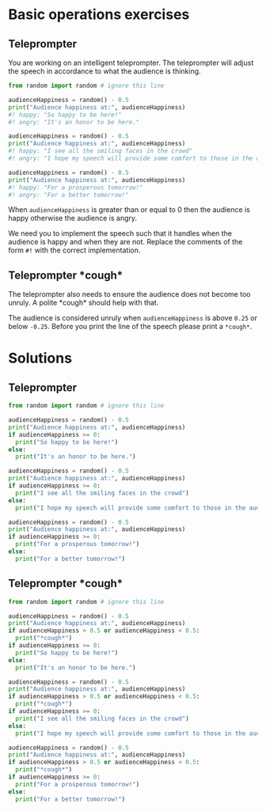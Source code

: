 # Basic operations exercises
## Teleprompter
You are working on an intelligent teleprompter. The teleprompter will adjust
the speech in accordance to what the audience is thinking.
```python
from random import random # ignore this line

audienceHappiness = random() - 0.5
print("Audience happiness at:", audienceHappiness)
#! happy: "So happy to be here!"
#! angry: "It's an honor to be here."

audienceHappiness = random() - 0.5
print("Audience happiness at:", audienceHappiness)
#! happy: "I see all the smiling faces in the crowd"
#! angry: "I hope my speech will provide some comfort to those in the audience"

audienceHappiness = random() - 0.5
print("Audience happiness at:", audienceHappiness)
#! happy: "For a prosperous tomorrow!"
#! angry: "For a better tomorrow!"
```
When `audienceHappiness` is greater than or equal to 0 then the audience is
happy otherwise the audience is angry.

We need you to implement the speech such that it handles when the audience is
happy and when they are not.
Replace the comments of the form `#!` with the correct implementation.

## Teleprompter \*cough\*
The teleprompter also needs to ensure the audience does not become too unruly.
A polite \*cough\* should help with that.

The audience is considered unruly when `audienceHappiness` is above `0.25` or
below `-0.25`. Before you print the line of the speech please print a `*cough*`.

# Solutions
## Teleprompter
```python
from random import random # ignore this line

audienceHappiness = random() - 0.5
print("Audience happiness at:", audienceHappiness)
if audienceHappiness >= 0:
  print("So happy to be here!")
else:
  print("It's an honor to be here.")

audienceHappiness = random() - 0.5
print("Audience happiness at:", audienceHappiness)
if audienceHappiness >= 0:
  print("I see all the smiling faces in the crowd")
else:
  print("I hope my speech will provide some comfort to those in the audience")

audienceHappiness = random() - 0.5
print("Audience happiness at:", audienceHappiness)
if audienceHappiness >= 0:
  print("For a prosperous tomorrow!")
else:
  print("For a better tomorrow!")
```

## Teleprompter \*cough\*
```python
from random import random # ignore this line

audienceHappiness = random() - 0.5
print("Audience happiness at:", audienceHappiness)
if audienceHappiness > 0.5 or audienceHappiness < 0.5:
  print("*cough*")
if audienceHappiness >= 0:
  print("So happy to be here!")
else:
  print("It's an honor to be here.")

audienceHappiness = random() - 0.5
print("Audience happiness at:", audienceHappiness)
if audienceHappiness > 0.5 or audienceHappiness < 0.5:
  print("*cough*")
if audienceHappiness >= 0:
  print("I see all the smiling faces in the crowd")
else:
  print("I hope my speech will provide some comfort to those in the audience")

audienceHappiness = random() - 0.5
print("Audience happiness at:", audienceHappiness)
if audienceHappiness > 0.5 or audienceHappiness < 0.5:
  print("*cough*")
if audienceHappiness >= 0:
  print("For a prosperous tomorrow!")
else:
  print("For a better tomorrow!")
```

